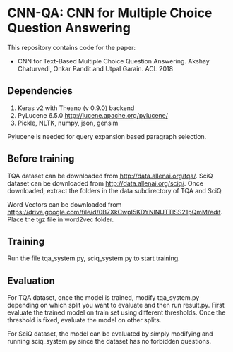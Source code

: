 # CNN-QA: CNN for Multiple Choice Question Answering

This repository contains code for the paper:

* CNN for Text-Based Multiple Choice Question Answering. Akshay Chaturvedi, Onkar Pandit and Utpal Garain. ACL 2018

## Dependencies

1. Keras v2 with Theano (v 0.9.0) backend
2. PyLucene 6.5.0 http://lucene.apache.org/pylucene/ 
3. Pickle, NLTK, numpy, json, gensim

Pylucene is needed for query expansion based paragraph selection.

## Before training

TQA dataset can be downloaded from http://data.allenai.org/tqa/. SciQ dataset can be downloaded from http://data.allenai.org/sciq/. Once downloaded, extract the folders in the data subdirectory of TQA and SciQ.

Word Vectors can be downloaded from https://drive.google.com/file/d/0B7XkCwpI5KDYNlNUTTlSS21pQmM/edit. Place the tgz file in word2vec folder. 

## Training

Run the file tqa_system.py, sciq_system.py to start training. 

## Evaluation

For TQA dataset, once the model is trained, modify tqa_system.py depending on which split you want to evaluate and then run result.py. First evaluate the trained model on train set using different thresholds. Once the threshold is fixed, evaluate the model on other splits.

For SciQ dataset, the model can be evaluated by simply modifying and running sciq_system.py since the dataset has no forbidden questions.
